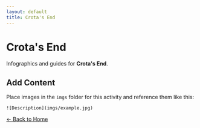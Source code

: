 ```yaml
---
layout: default
title: Crota's End
---
```


<div class="container">
<h1>Crota's End</h1>
<p>Infographics and guides for <strong>Crota's End</strong>.</p>
</div>

## Add Content

Place images in the `imgs` folder for this activity and reference them like this:

`![Description](imgs/example.jpg)`

[← Back to Home](../../index.html)
